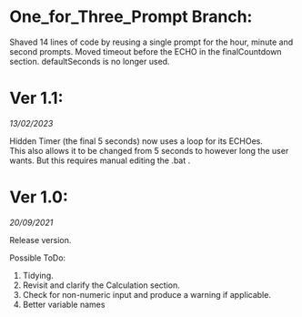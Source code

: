 # One_for_Three_Prompt Branch:
Shaved 14 lines of code by reusing a single prompt for the hour, minute and second prompts.
Moved timeout before the ECHO in the finalCountdown section.
defaultSeconds is no longer used.

# Ver 1.1:
_13/02/2023_

Hidden Timer (the final 5 seconds) now uses a loop for its ECHOes.  
This also allows it to be changed from 5 seconds to however long the user wants. But this requires manual editing the .bat .

# Ver 1.0:
_20/09/2021_

Release version.

Possible ToDo:
1) Tidying.
2) Revisit and clarify the Calculation section.
3) Check for non-numeric input and produce a warning if applicable.
4) Better variable names